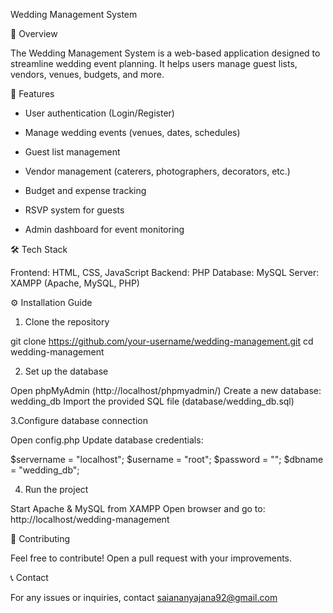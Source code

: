 Wedding Management System

📌 Overview

The Wedding Management System is a web-based application designed to streamline wedding event planning. It helps users manage guest lists, vendors, venues, budgets, and more.

🚀 Features

* User authentication (Login/Register)

* Manage wedding events (venues, dates, schedules)

* Guest list management

* Vendor management (caterers, photographers, decorators, etc.)

* Budget and expense tracking

* RSVP system for guests

* Admin dashboard for event monitoring

🛠️ Tech Stack

Frontend: HTML, CSS, JavaScript
Backend: PHP
Database: MySQL
Server: XAMPP (Apache, MySQL, PHP)

⚙️ Installation Guide

1. Clone the repository
   
git clone https://github.com/your-username/wedding-management.git
cd wedding-management

2. Set up the database

Open phpMyAdmin (http://localhost/phpmyadmin/)
Create a new database: wedding_db
Import the provided SQL file (database/wedding_db.sql)

3.Configure database connection

Open config.php
Update database credentials:

$servername = "localhost";
$username = "root";
$password = "";
$dbname = "wedding_db";

4. Run the project

Start Apache & MySQL from XAMPP
Open browser and go to: http://localhost/wedding-management

🤝 Contributing

Feel free to contribute! Open a pull request with your improvements.

📞 Contact

For any issues or inquiries, contact saiananyajana92@gmail.com

